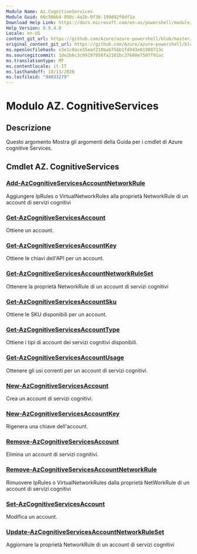 ```yaml
---
Module Name: Az.CognitiveServices
Module Guid: 66c566b4-950c-4a2b-9f3b-199d92f0df1a
Download Help Link: https://docs.microsoft.com/en-us/powershell/module/az.cognitiveservices
Help Version: 0.9.4.0
Locale: en-US
content_git_url: https://github.com/Azure/azure-powershell/blob/master/src/CognitiveServices/CognitiveServices/help/Az.CognitiveServices.md
original_content_git_url: https://github.com/Azure/azure-powershell/blob/master/src/CognitiveServices/CognitiveServices/help/Az.CognitiveServices.md
ms.openlocfilehash: e3e1c0ace35eaf210bab756b1fd943e81988713c
ms.sourcegitcommit: 1de2b6c3c99197958fa2101bc37680e7507f91ac
ms.translationtype: MT
ms.contentlocale: it-IT
ms.lasthandoff: 10/13/2020
ms.locfileid: "94033279"
---
```

# Modulo AZ. CognitiveServices
## Descrizione
Questo argomento Mostra gli argomenti della Guida per i cmdlet di Azure cognitive Services.

## Cmdlet AZ. CognitiveServices
### [Add-AzCognitiveServicesAccountNetworkRule](Add-AzCognitiveServicesAccountNetworkRule.md)
Aggiungere IpRules o VirtualNetworkRules alla proprietà NetworkRule di un account di servizi cognitivi

### [Get-AzCognitiveServicesAccount](Get-AzCognitiveServicesAccount.md)
Ottiene un account.

### [Get-AzCognitiveServicesAccountKey](Get-AzCognitiveServicesAccountKey.md)
Ottiene le chiavi dell'API per un account.

### [Get-AzCognitiveServicesAccountNetworkRuleSet](Get-AzCognitiveServicesAccountNetworkRuleSet.md)
Ottenere la proprietà NetworkRule di un account di servizi cognitivi

### [Get-AzCognitiveServicesAccountSku](Get-AzCognitiveServicesAccountSku.md)
Ottiene le SKU disponibili per un account.

### [Get-AzCognitiveServicesAccountType](Get-AzCognitiveServicesAccountType.md)
Ottiene i tipi di account dei servizi cognitivi disponibili.

### [Get-AzCognitiveServicesAccountUsage](Get-AzCognitiveServicesAccountUsage.md)
Ottenere gli usi correnti per un account di servizi cognitivi.

### [New-AzCognitiveServicesAccount](New-AzCognitiveServicesAccount.md)
Crea un account di servizi cognitivi.

### [New-AzCognitiveServicesAccountKey](New-AzCognitiveServicesAccountKey.md)
Rigenera una chiave dell'account.

### [Remove-AzCognitiveServicesAccount](Remove-AzCognitiveServicesAccount.md)
Elimina un account di servizi cognitivi.

### [Remove-AzCognitiveServicesAccountNetworkRule](Remove-AzCognitiveServicesAccountNetworkRule.md)
Rimuovere IpRules o VirtualNetworkRules dalla proprietà NetWorkRule di un account di servizi cognitivi

### [Set-AzCognitiveServicesAccount](Set-AzCognitiveServicesAccount.md)
Modifica un account.

### [Update-AzCognitiveServicesAccountNetworkRuleSet](Update-AzCognitiveServicesAccountNetworkRuleSet.md)
Aggiornare la proprietà NetworkRule di un account di servizi cognitivi


